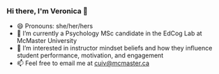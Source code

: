 ### Hi there, I'm Veronica 👋 
- 😄 Pronouns: she/her/hers
- 🌱 I’m currently a Psychology MSc candidate in the EdCog Lab at McMaster University
- 🔭 I’m interested in instructor mindset beliefs and how they influence student performance, motivation, and engagement
- 📫 Feel free to email me at cuiv@mcmaster.ca

<!--
**veronicacui/veronicacui** is a ✨ _special_ ✨ repository because its `README.md` (this file) appears on your GitHub profile.

Here are some ideas to get you started:

- 🔭 I’m currently working on ...
- 🌱 I’m currently learning ...
- 👯 I’m looking to collaborate on ...
- 🤔 I’m looking for help with ...
- 💬 Ask me about ...
- 📫 How to reach me: ...
- 😄 Pronouns: ...
- ⚡ Fun fact: ...
-->
